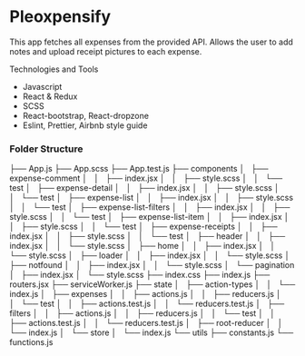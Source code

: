 # Pleoxpensify

This app fetches all expenses from the provided API. Allows the user to add notes and upload receipt pictures to each expense.

Technologies and Tools

- Javascript
- React & Redux
- SCSS
- React-bootstrap, React-dropzone
- Eslint, Prettier, Airbnb style guide

### Folder Structure

├── App.js
├── App.scss
├── App.test.js
├── components
│   ├── expense-comment
│   │   ├── index.jsx
│   │   ├── style.scss
│   │   └── test
│   ├── expense-detail
│   │   ├── index.jsx
│   │   ├── style.scss
│   │   └── test
│   ├── expense-list
│   │   ├── index.jsx
│   │   ├── style.scss
│   │   └── test
│   ├── expense-list-filters
│   │   ├── index.jsx
│   │   ├── style.scss
│   │   └── test
│   ├── expense-list-item
│   │   ├── index.jsx
│   │   ├── style.scss
│   │   └── test
│   ├── expense-receipts
│   │   ├── index.jsx
│   │   ├── style.scss
│   │   └── test
│   ├── header
│   │   ├── index.jsx
│   │   └── style.scss
│   ├── home
│   │   ├── index.jsx
│   │   └── style.scss
│   ├── loader
│   │   ├── index.jsx
│   │   └── style.scss
│   ├── notfound
│   │   ├── index.jsx
│   │   └── style.scss
│   └── pagination
│   ├── index.jsx
│   └── style.scss
├── index.css
├── index.js
├── routers.jsx
├── serviceWorker.js
├── state
│   ├── action-types
│   │   └── index.js
│   ├── expenses
│   │   ├── actions.js
│   │   ├── reducers.js
│   │   └── test
│   │   ├── actions.test.js
│   │   └── reducers.test.js
│   ├── filters
│   │   ├── actions.js
│   │   ├── reducers.js
│   │   └── test
│   │   ├── actions.test.js
│   │   └── reducers.test.js
│   ├── root-reducer
│   │   └── index.js
│   └── store
│   └── index.js
└── utils
├── constants.js
└── functions.js
